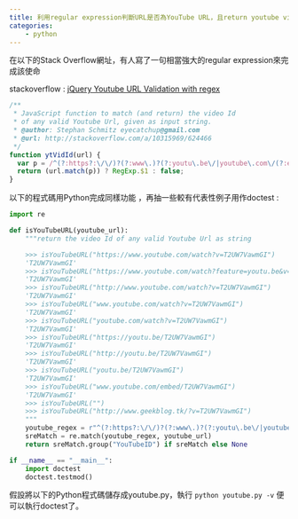 ```yaml
---
title: 利用regular expression判斷URL是否為YouTube URL，且return youtube video ID
categories:
    - python
---
```

在以下的Stack Overflow網址，有人寫了一句相當強大的regular expression來完成該使命

stackoverflow : [jQuery Youtube URL Validation with regex](http://stackoverflow.com/questions/2964678/jquery-youtube-url-validation-with-regex/10315969#10315969)

```javascript
/**
 * JavaScript function to match (and return) the video Id
 * of any valid Youtube Url, given as input string.
 * @author: Stephan Schmitz eyecatchup@gmail.com
 * @url: http://stackoverflow.com/a/10315969/624466
 */
function ytVidId(url) {
  var p = /^(?:https?:\/\/)?(?:www\.)?(?:youtu\.be\/|youtube\.com\/(?:embed\/|v\/|watch\?v=|watch\?.+&v=))((\w|-){11})(?:\S+)?$/;
  return (url.match(p)) ? RegExp.$1 : false;
}
```

以下的程式碼用Python完成同樣功能 ，再抽一些較有代表性例子用作doctest :

```python
import re

def isYouTubeURL(youtube_url):
    """return the video Id of any valid Youtube Url as string

    >>> isYouTubeURL("https://www.youtube.com/watch?v=T2UW7VawmGI")
    'T2UW7VawmGI'
    >>> isYouTubeURL("https://www.youtube.com/watch?feature=youtu.be&v=T2UW7VawmGI")
    'T2UW7VawmGI'
    >>> isYouTubeURL("http://www.youtube.com/watch?v=T2UW7VawmGI")
    'T2UW7VawmGI'
    >>> isYouTubeURL("www.youtube.com/watch?v=T2UW7VawmGI")
    'T2UW7VawmGI'
    >>> isYouTubeURL("youtube.com/watch?v=T2UW7VawmGI")
    'T2UW7VawmGI'
    >>> isYouTubeURL("https://youtu.be/T2UW7VawmGI")
    'T2UW7VawmGI'
    >>> isYouTubeURL("http://youtu.be/T2UW7VawmGI")
    'T2UW7VawmGI'
    >>> isYouTubeURL("youtu.be/T2UW7VawmGI")
    'T2UW7VawmGI'
    >>> isYouTubeURL("www.youtube.com/embed/T2UW7VawmGI")
    'T2UW7VawmGI'
    >>> isYouTubeURL("")
    >>> isYouTubeURL("http://www.geekblog.tk/?v=T2UW7VawmGI")
    """
    youtube_regex = r"^(?:https?:\/\/)?(?:www\.)?(?:youtu\.be\/|youtube\.com\/(?:embed\/|v\/|watch\?v=|watch\?.+&v=))(?P<YouTubeID>(\w|-){11})(?:\S+)?$"
    sreMatch = re.match(youtube_regex, youtube_url)
    return sreMatch.group("YouTubeID") if sreMatch else None

if __name__ == "__main__":
    import doctest
    doctest.testmod()
```

假設將以下的Python程式碼儲存成youtube.py，執行 ```python youtube.py -v``` 便可以執行doctest了。
